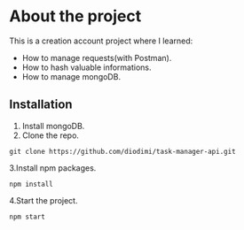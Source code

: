 # About the project
This is a creation account project where I learned:
- How to manage requests(with Postman).
- How to hash valuable informations.
- How to manage mongoDB.

## Installation
1. Install mongoDB.
2. Clone the repo.
```
git clone https://github.com/diodimi/task-manager-api.git
```
3.Install npm packages.
```
npm install
```
4.Start the project.
```
npm start
```

